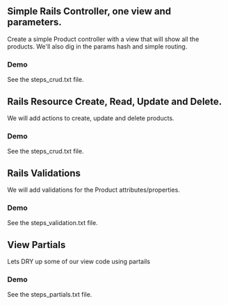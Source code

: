 
## Simple Rails Controller, one view and parameters.
Create a simple Product controller with a view that will show all the products.
We'll also dig in the params hash and simple routing.
### Demo
See the steps_crud.txt file.

## Rails Resource Create, Read, Update and Delete.
We will add actions to create, update and delete products. 
### Demo
See the steps_crud.txt file.

## Rails Validations
We will add validations for the Product attributes/properties.
### Demo
See the steps_validation.txt file.


## View Partials
Lets DRY up some of our view code using partails
### Demo
See the steps_partials.txt file.


